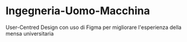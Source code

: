 # Ingegneria-Uomo-Macchina
User-Centred Design con uso di Figma per migliorare l'esperienza della mensa universitaria
